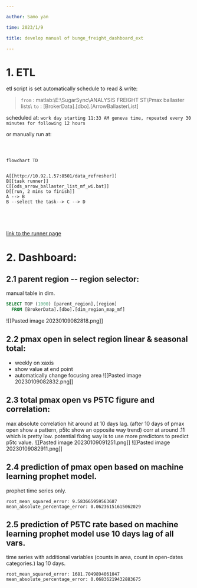 ```yaml
---

author: Samo yan

time: 2023/1/9

title: develop manual of bunge_freight_dashboard_ext

---
```


  

# 1. ETL

etl script is set automatically schedule to read & write:

>`from` : matlab:\\E:\\SugarSync\\ANALYSIS FREIGHT ST\\Pmax ballaster lists\\
>`to`    : [BrokerData].[dbo].[ArrowBallasterList]

scheduled at:
`work day starting 11:33 AM geneva time, repeated every 30 minutes for following 12 hours`

or manually run at:

```mermaid

  

flowchart TD

  
A[[http://10.92.1.57:8501/data_refresher]]
B[[task runner]]
C[[ods_arrow_ballaster_list_mf_wi.bat]]
D[[run, 2 mins to finish]]
A --> B
B --select the task--> C --> D
 

  
  

```

[link to the runner page](http://10.92.1.57:8501/data_refresher)


# 2. Dashboard:


## 2.1 parent region -- region selector:

manual table in dim.

```sql
SELECT TOP (1000) [parent_region],[region]
  FROM [BrokerData].[dbo].[dim_region_map_mf]
``` 
![[Pasted image 20230109082818.png]]

## 2.2 pmax open in select region linear & seasonal total:

* weekly on xaxis
* show value at end point
* automatically change focusing area
![[Pasted image 20230109082832.png]]
## 2.3 total pmax open vs P5TC figure and correlation:

max absolute correlation hit around at 10 days lag.
(after 10 days of pmax open show a pattern, p5tc show an opposite way trend)
corr at around .11 which is pretty low.
potential fixing way is to use more predictors to predict p5tc value.
![[Pasted image 20230109091251.png]]
![[Pasted image 20230109082911.png]]
## 2.4 prediction of pmax open based on machine learning prophet model.

prophet time series only.

```
root_mean_squared_error: 9.583665959563687
mean_absolute_percentage_error: 0.06236151615062029
```
 
## 2.5 prediction of P5TC rate based on machine learning prophet model use 10 days lag of all vars.

time series with additional variables (counts in area, count in open-dates categories.) lag 10 days. 

```
root_mean_squared_error: 1681.7049894061047
mean_absolute_percentage_error: 0.06836219432883675
```